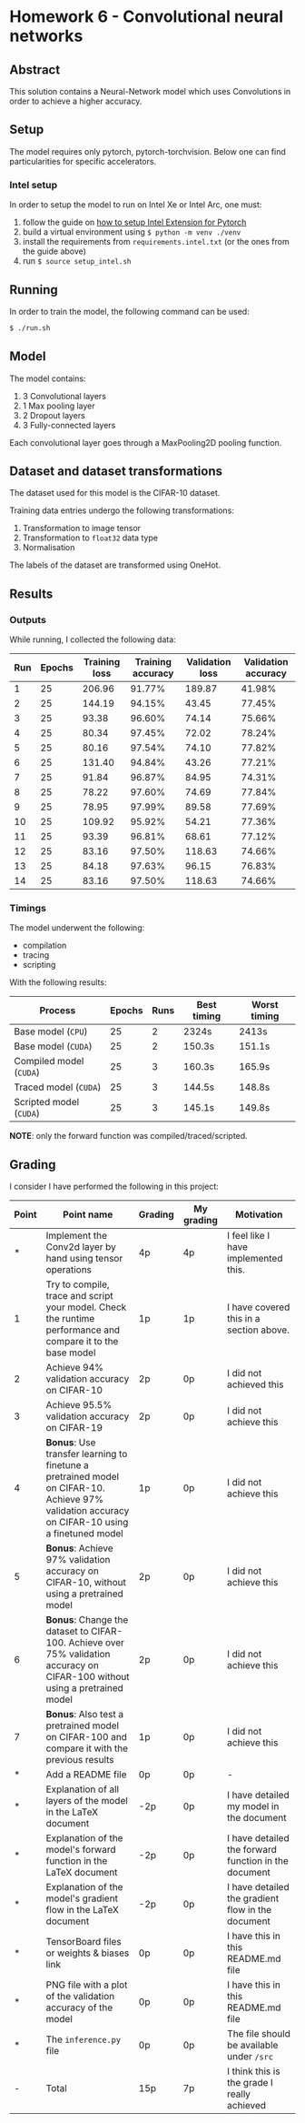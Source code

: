 # Homework 6 - Convolutional neural networks

## Abstract

This solution contains a Neural-Network model which uses Convolutions in order to achieve a higher accuracy.

## Setup

The model requires only pytorch, pytorch-torchvision. Below one can find particularities for specific accelerators.

### Intel setup

In order to setup the model to run on Intel Xe or Intel Arc, one must:
1. follow the guide on [how to setup Intel Extension for Pytorch](https://intel.github.io/intel-extension-for-pytorch/index.html#installation?platform=gpu&version=v2.0.110%2Bxpu)
1. build a virtual environment using `$ python -m venv ./venv`
1. install the requirements from `requirements.intel.txt` (or the ones from the guide above) 
1. run `$ source setup_intel.sh`

## Running

In order to train the model, the following command can be used:

```sh
$ ./run.sh
```

## Model

The model contains:
1. 3 Convolutional layers
1. 1 Max pooling layer
1. 2 Dropout layers
1. 3 Fully-connected layers

Each convolutional layer goes through a MaxPooling2D pooling function.

## Dataset and dataset transformations

The dataset used for this model is the CIFAR-10 dataset.

Training data entries undergo the following transformations:
1. Transformation to image tensor
1. Transformation to `float32` data type
1. Normalisation

The labels of the dataset are transformed using OneHot.

## Results

### Outputs

While running, I collected the following data:

| Run | Epochs | Training loss | Training accuracy | Validation loss | Validation accuracy |
| - | - | - | - | - | - |
| 1 | 25 | 206.96 | 91.77% | 189.87 | 41.98% |
| 2 | 25 | 144.19 | 94.15% | 43.45 | 77.45% |
| 3 | 25 | 93.38 | 96.60% | 74.14 | 75.66% |
| 4 | 25 | 80.34 | 97.45% | 72.02 | 78.24% |
| 5 | 25 | 80.16 | 97.54% | 74.10 | 77.82% |
| 6 | 25 | 131.40 | 94.84% | 43.26 | 77.21% |
| 7 | 25 | 91.84 | 96.87% | 84.95 | 74.31% |
| 8 | 25 | 78.22 | 97.60% | 74.69 | 77.84% |
| 9 | 25 | 78.95 | 97.99% | 89.58 | 77.69% |
| 10 | 25 | 109.92 | 95.92% | 54.21 | 77.36% |
| 11 | 25 | 93.39 | 96.81% | 68.61 | 77.12% |
| 12 | 25 | 83.16 | 97.50% | 118.63 | 74.66% |
| 13 | 25 | 84.18 | 97.63% | 96.15 | 76.83% |
| 14 | 25 | 83.16 | 97.50% | 118.63 | 74.66% |

### Timings

The model underwent the following:
* compilation
* tracing
* scripting

With the following results:

| Process | Epochs | Runs | Best timing | Worst timing |
| - | - | - | - | - |
| Base model (`CPU`) | 25 | 2 | 2324s | 2413s |
| Base model (`CUDA`) | 25 | 2 | 150.3s | 151.1s |
| Compiled model (`CUDA`) | 25 | 3 | 160.3s | 165.9s |
| Traced model (`CUDA`) | 25 | 3 | 144.5s | 148.8s |
| Scripted model (`CUDA`) | 25 | 3 | 145.1s | 149.8s |

**NOTE**: only the forward function was compiled/traced/scripted.

## Grading

I consider I have performed the following in this project:

| Point | Point name | Grading | My grading | Motivation
| - | - | - | - | - |
| * | Implement the Conv2d layer by hand using tensor operations | 4p | 4p | I feel like I have implemented this. |
| 1 | Try to compile, trace and script your model. Check the runtime performance and compare it to the base model | 1p | 1p | I have covered this in a section above. |
| 2 | Achieve 94% validation accuracy on CIFAR-10 | 2p | 0p | I did not achieved this |
| 3 | Achieve 95.5% validation accuracy on CIFAR-19 | 2p | 0p | I did not achieve this |
| 4 | **Bonus**: Use transfer learning to finetune a pretrained model on CIFAR-10. Achieve 97% validation accuracy on CIFAR-10 using a finetuned model | 1p | 0p | I did not achieve this |
| 5 | **Bonus**: Achieve 97% validation accuracy on CIFAR-10, without using a pretrained model | 2p | 0p | I did not achieve this |
| 6 | **Bonus**: Change the dataset to CIFAR-100. Achieve over 75% validation accuracy on CIFAR-100 without using a pretrained model | 2p | 0p | I did not achieve this |
| 7 | **Bonus**: Also test a pretrained model on CIFAR-100 and compare it with the previous results | 1p | 0p | I did not achieve this |
| * | Add a README file | 0p | 0p | - |
| * | Explanation of all layers of the model in the LaTeX document | -2p | 0p | I have detailed my model in the document |
| * | Explanation of the model's forward function in the LaTeX document | -2p | 0p | I have detailed the forward function in the document |
| * | Explanation of the model's gradient flow in the LaTeX document | -2p | 0p | I have detailed the gradient flow in the document |
| * | TensorBoard files or weights & biases link | 0p | 0p | I have this in this README.md file |
| * | PNG file with a plot of the validation accuracy of the model | 0p | 0p | I have this in this README.md file |
| * | The `inference.py` file | 0p | 0p | The file should be available under `/src` |
| - | Total | 15p | 7p | I think this is the grade I really achieved |
